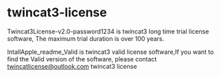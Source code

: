 # twincat3-license
Twincat3License-v2.0-password1234  is twincat3 long time trial license software,   The maximum trial duration is over 100 years.

IntallApple_readme_Valid  is twincat3 valid license software,If you want to find the Valid version of the software, please contact twincatlicense@outlook.com
twincat3 license
